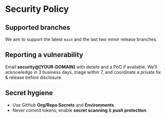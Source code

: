 # Security Policy


## Supported branches
We aim to support the latest `main` and the last two minor release branches.


## Reporting a vulnerability
Email **security@[YOUR‑DOMAIN]** with details and a PoC if available.
We’ll acknowledge in 3 business days, triage within 7, and coordinate a private fix & release before disclosure.


## Secret hygiene
- Use GitHub **Org/Repo Secrets** and **Environments**.
- Never commit tokens; enable **secret scanning** & **push protection**.